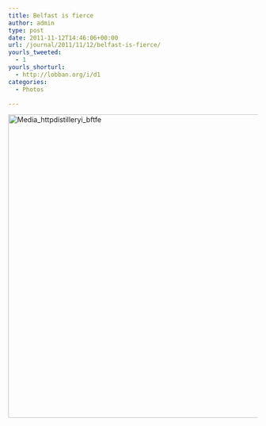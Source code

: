 ```yaml
---
title: Belfast is fierce
author: admin
type: post
date: 2011-11-12T14:46:06+00:00
url: /journal/2011/11/12/belfast-is-fierce/
yourls_tweeted:
  - 1
yourls_shorturl:
  - http://lobban.org/i/d1
categories:
  - Photos

---
```

<div class='posterous_autopost'>
  <a href="http://instagr.am/p/T0Oy0/"></p> 
  
  <div class='p_embed p_image_embed'>
    <a href="http://getfile8.posterous.com/getfile/files.posterous.com/nonimage/gBJxjEoIrhCgfmfuEgxvGhHHtspxeGjhmiztljpBbdFsgFuvdqGzlxGFqxqf/media_httpdistilleryi_BftFE.jpg.scaled1000.jpg"><img alt="Media_httpdistilleryi_bftfe" height="612" src="http://getfile8.posterous.com/getfile/files.posterous.com/nonimage/gBJxjEoIrhCgfmfuEgxvGhHHtspxeGjhmiztljpBbdFsgFuvdqGzlxGFqxqf/media_httpdistilleryi_BftFE.jpg.scaled1000.jpg" width="612" /></a>
  </div>
  
  <p>
    </a></div>